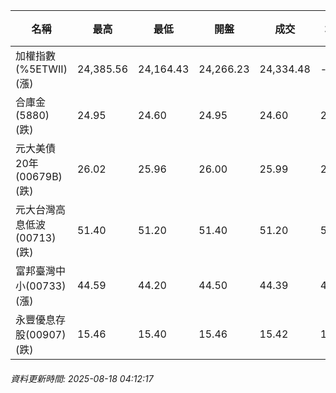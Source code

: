 | 名稱 | 最高 | 最低 | 開盤 | 成交 | 均價 | 成交金額(億) | 昨收 | 漲跌幅 | 漲跌 | 總量 | 昨量 | 振幅 |
| -------- | -------- | -------- | -------- |-------- | -------- | -------- |-------- |-------- |-------- | -------- | -------- |-------- |
|加權指數(%5ETWII) (漲)|24,385.56|24,164.43|24,266.23|24,334.48|-|4,442.72|24,238.10|0.40%|96.38|7,853,450|0|0.91%|
|合庫金(5880) (跌)|24.95|24.60|24.95|24.60|24.73|2.91|24.85|1.01%|0.25|11,749|12,258|1.41%|
|元大美債20年(00679B) (跌)|26.02|25.96|26.00|25.99|25.99|9.56|26.03|0.15%|0.04|36,785|31,554|0.23%|
|元大台灣高息低波(00713) (跌)|51.40|51.20|51.40|51.20|51.27|3.54|51.35|0.29%|0.15|6,901|8,427|0.39%|
|富邦臺灣中小(00733) (漲)|44.59|44.20|44.50|44.39|44.40|0.351|44.19|0.45%|0.20|791|946|0.88%|
|永豐優息存股(00907) (跌)|15.46|15.40|15.46|15.42|15.41|0.079|15.46|0.26%|0.04|513|2,204|0.39%|
###### 資料更新時間: 2025-08-18 04:12:17